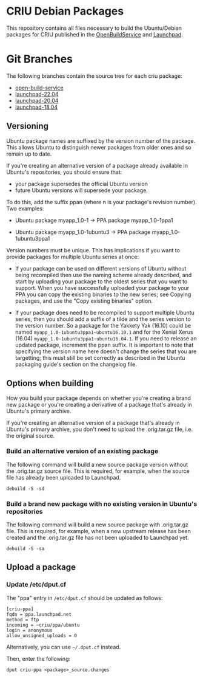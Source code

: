 # CRIU Debian Packages

This repository contains all files necessary to build the Ubuntu/Debian packages for CRIU published in the [OpenBuildService](https://build.opensuse.org/project/show/devel:tools:criu) and [Launchpad](https://launchpad.net/~criu).

# Git Branches

The following branches contain the source tree for each criu package:

- [open-build-service](https://github.com/rst0git/criu-deb-packages/tree/open-build-service)
- [launchpad-22.04](https://github.com/rst0git/criu-deb-packages/tree/launchpad-22.04)
- [launchpad-20.04](https://github.com/rst0git/criu-deb-packages/tree/launchpad-20.04)
- [launchpad-18.04](https://github.com/rst0git/criu-deb-packages/tree/launchpad-18.04)

## Versioning
Ubuntu package names are suffixed by the version number of the package. This allows Ubuntu to distinguish newer packages from older ones and so remain up to date.

If you're creating an alternative version of a package already available in Ubuntu's repositories, you should ensure that:

- your package supersedes the official Ubuntu version
- future Ubuntu versions will supersede your package.

To do this, add the suffix ppan (where n is your package's revision number). Two examples:

- Ubuntu package myapp_1.0-1 → PPA package myapp_1.0-1ppa1

- Ubuntu package myapp_1.0-1ubuntu3 → PPA package myapp_1.0-1ubuntu3ppa1

Version numbers must be unique. This has implications if you want to provide packages for multiple Ubuntu series at once:

- If your package can be used on different versions of Ubuntu without being recompiled then use the naming scheme already described, and start by uploading your package to the oldest series that you want to support. When you have successfully uploaded your package to your PPA you can copy the existing binaries to the new series; see Copying packages, and use the "Copy existing binaries" option.

- If your package does need to be recompiled to support multiple Ubuntu series, then you should add a suffix of a tilde and the series version to the version number. So a package for the Yakkety Yak (16.10) could be named `myapp_1.0-1ubuntu3ppa1~ubuntu16.10.1` and for the Xenial Xerus (16.04) `myapp_1.0-1ubuntu3ppa1~ubuntu16.04.1`. If you need to release an updated package, increment the ppan suffix. It is important to note that specifying the version name here doesn't change the series that you are targetting; this must still be set correctly as described in the Ubuntu packaging guide's section on the changelog file.

## Options when building

How you build your package depends on whether you're creating a brand new
package or you're creating a derivative of a package that's already in Ubuntu's
primary archive.

If you're creating an alternative version of a package that's already in
Ubuntu's primary archive, you don't need to upload the .orig.tar.gz file, i.e.
the original source.

### Build an alternative version of an existing package

The following command will build a new source package version without the .orig.tar.gz source file.
This is required, for example, when the source file has already been uploaded to Launchpad.

```console
debuild -S -sd
```

### Build a brand new package with no existing version in Ubuntu's repositories

The following command will build a new source package with .orig.tar.gz file. This is required, for example, when a new upstream release has been created and the .orig.tar.gz file has not been uploaded to Launchpad yet.

```console
debuild -S -sa
```

## Upload a package

### Update /etc/dput.cf

The "ppa" entry in `/etc/dput.cf` should be updated as follows:

```
[criu-ppa]
fqdn = ppa.launchpad.net
method = ftp
incoming = ~criu/ppa/ubuntu
login = anonymous
allow_unsigned_uploads = 0
```

Alternatively, you can use `~/.dput.cf` instead.

Then, enter the following:
```console
dput criu-ppa <package>_source.changes
```
